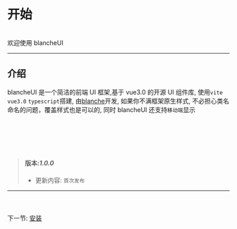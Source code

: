 # 开始

<br>
欢迎使用 blancheUI

---

## 介绍

blancheUI 是一个简洁的前端 UI 框架,基于 vue3.0 的开源 UI 组件库, 使用`vite` `vue3.0` `typescript`搭建, 由[blanche](https://github.com/isCCcc)开发, 如果你不满框架原生样式, 不必担心类名命名的问题，覆盖样式也是可以的, 同时 blancheUI 还支持`移动端`显示

<br>
<br>
<br>
<br>

> #### 版本:**_1.0.0_**
>
> - 更新内容: `首次发布`

---

<br>
<div style='display:flex;justify-content:space-between;margin:20px 0 '>
<div>下一节: <a href='#/doc/install'>安装</a></div>  
</div>
